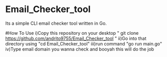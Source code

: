 # Email_Checker_tool
Its a simple CLI email checker tool written in Go.

#How To Use
i)Copy this repository on your desktop " git clone https://github.com/andrito9755/Email_Checker_tool "
ii)Go into that directory using "cd Email_Checker_tool"
iii)run command "go run main.go" 
iv)Type email domain you wanna check and booyah this will do the job
